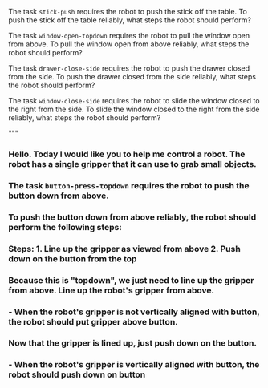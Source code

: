 


The task `stick-push` requires the robot to push the stick off the table.
To push the stick off the table reliably, what steps the robot should perform?


The task `window-open-topdown` requires the robot to pull the window open from above.
To pull the window open from above reliably, what steps the robot should perform?


The task `drawer-close-side` requires the robot to push the drawer closed from the side.
To push the drawer closed from the side reliably, what steps the robot should perform?


The task `window-close-side` requires the robot to slide the window closed to the right from the side.
To slide the window closed to the right from the side reliably, what steps the robot should perform?



"""

### Hello. Today I would like you to help me control a robot. The robot has a single gripper that it can use to grab small objects.

















###

###

###

###

### The task `button-press-topdown` requires the robot to push the button down from above.





















### To push the button down from above reliably, the robot should perform the following steps:





















### Steps:  1. Line up the gripper as viewed from above  2. Push down on the button from the top






















###    Because this is "topdown", we just need to line up the gripper from above. Line up the robot's gripper from above.






























###    - When the robot's gripper is not vertically aligned with button, the robot should put gripper above button.













































###    Now that the gripper is lined up, just push down on the button.















































###    - When the robot's gripper is vertically aligned with button, the robot should push down on button